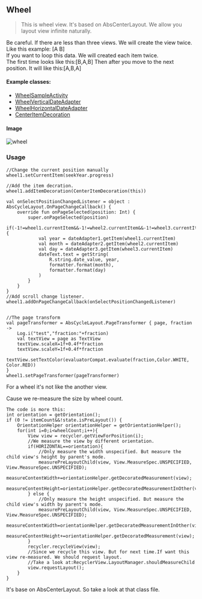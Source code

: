 ## Wheel

> This is wheel view. It's based on AbsCenterLayout. We allow you layout view infinite naturally.

Be careful. If there are less than three views.
We will create the view twice. Like this example: [A B] <br>
If you want to loop this data. We will created each item twice.<br>
The first time looks like this:[B,A,B] Then after you move to the next position. It will like this:[A,B,A]<br>



#### Example classes:

* [WheelSampleActivity](app/src/main/java/com/cz/widget/recyclerview/sample/layoutmanager/wheel/WheelSampleActivity.kt)
* [WheelVerticalDateAdapter](app/src/main/java/com/cz/widget/recyclerview/sample/layoutmanager/wheel/WheelVerticalDateAdapter.kt)
* [WheelHorizontalDateAdapter](app/src/main/java/com/cz/widget/recyclerview/sample/layoutmanager/wheel/WheelHorizontalDateAdapter.kt)
* [CenterItemDecoration](app/src/main/java/com/cz/widget/recyclerview/sample/layoutmanager/wheel/CenterItemDecoration.kt)

#### Image
![wheel](https://github.com/momodae/LibraryResources/blob/master/RecyclerViewLibrary/image/layoutmanager/wheel.gif?raw=true)

### Usage

```
//Change the current position manually
wheel1.setCurrentItem(seekYear.progress)

//Add the item decration.
wheel1.addItemDecoration(CenterItemDecoration(this))

val onSelectPositionChangedListener = object : AbsCycleLayout.OnPageChangeCallback() {
    override fun onPageSelected(position: Int) {
        super.onPageSelected(position)
        if(-1!=wheel1.currentItem&&-1!=wheel2.currentItem&&-1!=wheel3.currentItem){
            val year = dateAdapter1.getItem(wheel1.currentItem)
            val month = dateAdapter2.getItem(wheel2.currentItem)
            val day = dateAdapter3.getItem(wheel3.currentItem)
            dateText.text = getString(
                R.string.date_value, year,
                formatter.format(month),
                formatter.format(day)
            )
        }
    }
}
//Add scroll change listener.
wheel1.addOnPageChangeCallback(onSelectPositionChangedListener)


//The page transform
val pageTransformer = AbsCycleLayout.PageTransformer { page, fraction ->
    Log.i("test","fraction:"+fraction)
    val textView = page as TextView
    textView.scaleX=1f+0.4f*fraction
    textView.scaleY=1f+0.4f*fraction
    textView.setTextColor(evaluatorCompat.evaluate(fraction,Color.WHITE, Color.RED))
}
wheel1.setPageTransformer(pageTransformer)
```

For a wheel it's not like the another view.

Cause we re-measure the size by wheel count.

```
The code is more this:
int orientation = getOrientation();
if (0 != itemCount&&!state.isPreLayout()) {
    OrientationHelper orientationHelper = getOrientationHelper();
    for(int i=0;i<wheelCount;i++){
        View view = recycler.getViewForPosition(i);
        //We measure the view by different orientation.
        if(HORIZONTAL==orientation){
            //Only measure the width unspecified. But measure the child view's height by parent's mode.
            measurePreLayoutChild(view, View.MeasureSpec.UNSPECIFIED, View.MeasureSpec.UNSPECIFIED);
            measureContentWidth+=orientationHelper.getDecoratedMeasurement(view);
            measureContentHeight=orientationHelper.getDecoratedMeasurementInOther(view);
        } else {
            //Only measure the height unspecified. But measure the child view's width by parent's mode.
            measurePreLayoutChild(view, View.MeasureSpec.UNSPECIFIED, View.MeasureSpec.UNSPECIFIED);
            measureContentWidth=orientationHelper.getDecoratedMeasurementInOther(view);
            measureContentHeight+=orientationHelper.getDecoratedMeasurement(view);
        }
        recycler.recycleView(view);
        //Since we recycle this view. But for next time.If want this view re-measured. We should request layout.
        //Take a look at:RecyclerView.LayoutManager.shouldMeasureChild
        view.requestLayout();
    }
}
```

It's base on AbsCenterLayout. So take a look at that class file.
